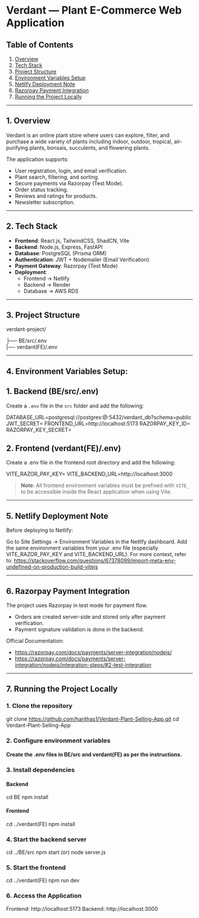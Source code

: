 # Verdant — Plant E-Commerce Web Application

## Table of Contents

1. [Overview](#overview)
2. [Tech Stack](#tech-stack)
3. [Project Structure](#project-structure)
4. [Environment Variables Setup](#environment-variables-setup)
5. [Netlify Deployment Note](#netlify-deployment-note)
6. [Razorpay Payment Integration](#razorpay-payment-integration)
7. [Running the Project Locally](#running-the-project-locally)


---

## 1. Overview

Verdant is an online plant store where users can explore, filter, and purchase a wide variety of plants including indoor, outdoor, tropical, air-purifying plants, bonsais, succulents, and flowering plants.

The application supports:

- User registration, login, and email verification.
- Plant search, filtering, and sorting.
- Secure payments via Razorpay (Test Mode).
- Order status tracking.
- Reviews and ratings for products.
- Newsletter subscription.

---

## 2. Tech Stack

- **Frontend**: React.js, TailwindCSS, ShadCN, Vite
- **Backend**: Node.js, Express, FastAPI
- **Database**: PostgreSQL (Prisma ORM)
- **Authentication**: JWT + Nodemailer (Email Verification)
- **Payment Gateway**: Razorpay (Test Mode)
- **Deployment**: 
  - Frontend → Netlify
  - Backend → Render
  - Database → AWS RDS

---

## 3. Project Structure

verdant-project/

├── BE/src/.env  
|── verdant(FE)/.env
    
---
    
## 4. Environment Variables Setup: 

## 1. Backend (BE/src/.env)

Create a `.env` file in the `src` folder and add the following:

DATABASE_URL=postgresql://postgres:<your-db-password>@<your-db-host>:5432/verdant_db?schema=public
JWT_SECRET=<your-jwt-secret>
FRONTEND_URL=http://localhost:5173
RAZORPAY_KEY_ID=<your-razorpay-key-id>
RAZORPAY_KEY_SECRET=<your-razorpay-key-secret>

## 2. Frontend (verdant(FE)/.env)
Create a .env file in the frontend root directory and add the following:

VITE_RAZOR_PAY_KEY=<your-razorpay-key-id>
VITE_BACKEND_URL=http://localhost:3000

> **Note**: All frontend environment variables must be prefixed with `VITE_` to be accessible inside the React application when using Vite.

---

## 5. Netlify Deployment Note

Before deploying to Netlify:

Go to Site Settings → Environment Variables in the Netlify dashboard.
Add the same environment variables from your .env file (especially VITE_RAZOR_PAY_KEY and VITE_BACKEND_URL).
For more context, refer to: https://stackoverflow.com/questions/67378099/import-meta-env-undefined-on-production-build-vitejs

---

## 6. Razorpay Payment Integration

The project uses Razorpay in test mode for payment flow.
  * Orders are created server-side and stored only after payment verification.
  * Payment signature validation is done in the backend.

Official Documentation:
  * https://razorpay.com/docs/payments/server-integration/nodejs/
  * https://razorpay.com/docs/payments/server-integration/nodejs/integration-steps/#2-test-integration
  
---

## 7. Running the Project Locally

### 1. Clone the repository
git clone https://github.com/harithas1/Verdant-Plant-Selling-App.git
cd Verdant-Plant-Selling-App

### 2. Configure environment variables
#### Create the .env files in BE/src and verdant(FE) as per the instructions.

### 3. Install dependencies
#### Backend
cd BE
npm install

#### Frontend
cd ../verdant(FE)
npm install

### 4. Start the backend server
cd ../BE/src
npm start (or) node server.js 

### 5. Start the frontend
cd ../verdant(FE)
npm run dev

### 6. Access the Application
Frontend: http://localhost:5173
Backend: http://localhost:3000



